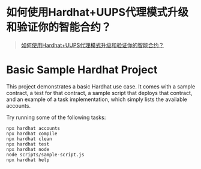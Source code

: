 # 如何使用Hardhat+UUPS代理模式升级和验证你的智能合约？

> [如何使用Hardhat+UUPS代理模式升级和验证你的智能合约？](https://mshk.top/2022/06/solidity-hardhot-erc721-erc1822-erc1976-openzeppelin/)


# Basic Sample Hardhat Project

This project demonstrates a basic Hardhat use case. It comes with a sample contract, a test for that contract, a sample script that deploys that contract, and an example of a task implementation, which simply lists the available accounts.

Try running some of the following tasks:

```shell
npx hardhat accounts
npx hardhat compile
npx hardhat clean
npx hardhat test
npx hardhat node
node scripts/sample-script.js
npx hardhat help
```
